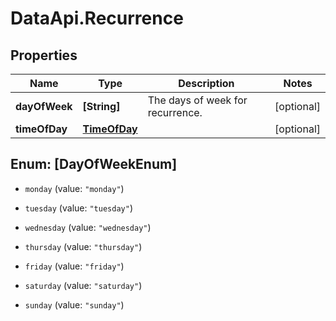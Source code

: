 # DataApi.Recurrence

## Properties

Name | Type | Description | Notes
------------ | ------------- | ------------- | -------------
**dayOfWeek** | **[String]** | The days of week for recurrence. | [optional] 
**timeOfDay** | [**TimeOfDay**](TimeOfDay.md) |  | [optional] 



## Enum: [DayOfWeekEnum]


* `monday` (value: `"monday"`)

* `tuesday` (value: `"tuesday"`)

* `wednesday` (value: `"wednesday"`)

* `thursday` (value: `"thursday"`)

* `friday` (value: `"friday"`)

* `saturday` (value: `"saturday"`)

* `sunday` (value: `"sunday"`)




